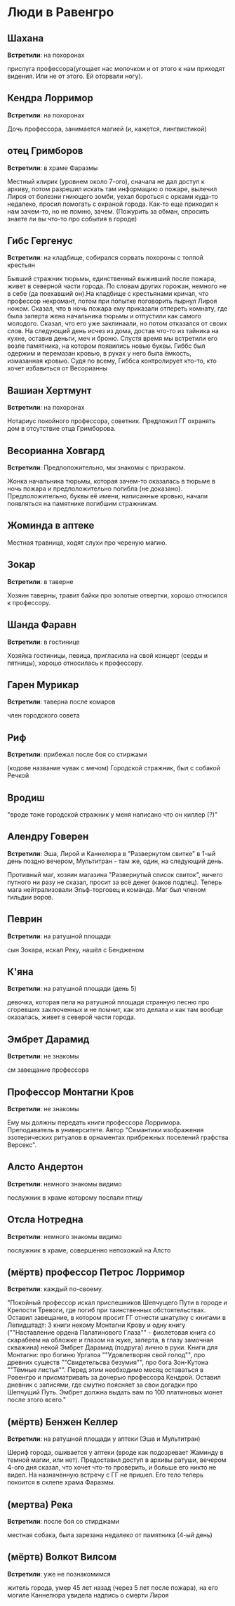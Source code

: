 # Люди в Равенгро

## Шахана

 **Встретили**: на похоронах

прислуга профессора(угощает нас молочком и от этого к нам приходят видения. Или не от этого. Ей оторвали ногу).

## Кендра Лорримор

 **Встретили**: на похоронах

Дочь профессора, занимается магией (и, кажется, лингвистикой)

## отец Гримборов

 **Встретили**: в храме Фаразмы

Местный клирик (уровнем около 7-ого), сначала не дал доступ к архиву, потом разрешил искать там информацию о пожаре, вылечил Лироя от болезни гниющего зомби, уехал бороться с орками куда-то недалеко, просил помогать с охраной города. Как-то еще приходил к нам зачем-то, но не помню, зачем. (Пожурить за обман, спросить знаете ли вы что-то про события в городе)

## Гибс Гергенус

 **Встретили**: на кладбище, собирался сорвать похороны с толпой крестьян

Бывший стражник тюрьмы, единственный выживший после пожара, живет в северной части города. По словам других горожан, немного не в себе (да поехавший он).На кладбище с крестьянами кричал, что профессор некромант, потом при попытке поговорить пырнул Лироя ножом. Сказал, что в ночь пожара ему приказали отпереть комнату, где была заперта жена начальника тюрьмы и отпустили как самого молодого. Сказал, что его уже заклинаали, но потом отказался от своих слов. На следующий день исчез из дома, достав что-то из тайника на кухне, оставив деньги, меч и броню. Спустя время мы встретили его возле памятника, на котором появились новые буквы. Гиббс был одержим и перемазан кровью, в руках у него была ёмкость, измазанная кровью. Судя по всему, Гиббса контролирует кто-то, кто хочет избавиться от Весорианны 

## Вашиан Хертмунт

 **Встретили**: на похоронах

Нотариус покойного профессора, советник. Предложил ГГ охранять дом в отсутствие отца Гримборова.

## Весорианна Ховгард

 **Встретили**: Предположительно, мы знакомы с призраком. 

Жонка начальника тюрьмы, которая зачем-то оказалась в тюрьме в ночь пожара и предположительно погибла (не доказано). Предположительно, буквы её имени, написанные кровью, начали появляться на памятнике погибшим стражникам.

## Жоминда в аптеке

Местная травница, ходят слухи про череную магию.

## Зокар

 **Встретили**: в таверне

Хозяин таверны, травит байки про золотые отвертки, хорошо относился к профессору.

## Шанда Фаравн

 **Встретили**: в гостинице

Хозяйка гостиницы, певица, пригласила на свой концерт (серды и пятницы), хорошо относилась к профессору.

## Гарен Мурикар

 **Встретили**: таверна после комаров

член городского совета

## Риф

 **Встретили**: прибежал после боя со стиржами

(кодове название чувак с мечом) Городской стражник, был с собакой Речкой

## Вродиш

"вроде тоже городской стражник
у меня написано что он киллер (?)"

## Алендру Говерен

 **Встретили**: Эша, Лирой и Каннелюра в "Развернутом свитке" в 1-ый день поздно вечером, Мультитран - там же, один, на следующий день.

Противный маг, хозяин магазина "Развернутый список свиток", ничего путного ни разу не сказал, просит за всё денег (каков подлец). Теперь мага нейтрализовали Эльф-торговец и команда. Маг был членом гильдии воров. 

## Певрин

 **Встретили**: на ратушной площади

сын Зокара, искал Реку, нашёл с Бендженом

## К'яна

 **Встретили**: на ратушной площади (день 5)

девочка, которая пела на ратушной площади странную песню про сгоревших заключенных и не помнит, как это делала и как там вообще оказалась, живет в северой части города.

## Эмбрет Дарамид

 **Встретили**: не знакомы

см завещание профессора

## Профессор Монтагни Кров

 **Встретили**: не знакомы

Ему мы должны передать книги профессора Лорримора. Преподаватель в университете. Автор "Семантики изображения эзотерических ритуалов в орнаментах прибрежных поселений графства Версекс".

## Алсто Андертон

 **Встретили**: немного знакомы видимо

послужник в храме которому послали птицу

## Отсла Нотредна

 **Встретили**: немного знакомы видимо

послужник в храме, совершенно непохожий на Алсто

## (мёртв) профессор Петрос Лорримор

 **Встретили**: каждый по-своему.

"Покойный профессор искал приспешников Шепчущего Пути в городе и Крепости Тревоги, где погиб при таинственных обстоятельствах. Оставил завещание, в котором просит ГГ отнести шкатулку с книгами в Лепидштадт: 3 книги некому Монтагни Крову и одну книгу (""Наставление ордена Палатинового Глаза"" - фиолетовая книга со скарабеем на обложке и глазом на жуке, заперта, в глазу замочная скважина) некой Эмбрет Дарамид (подруга) лично в руки. 
Книги для Монтагни: про богиню Ургатоа ""Удовлетворяя свой голод"", про древних существ ""Свидетельсва безумия"", про бога Зон-Кутона ""Тёмные листья"".
Перед этим необходимо месяц оставаться в Ровенгро и присматривать за дочерью профессора Кендрой. Оставил дневник с записями, где смутно поясняет за свои догадки про Шепчущий Путь.
Эмбрет должна выдать вам по 100 платиновых монет после этого всего."

## (мёртв) Бенжен Келлер

 **Встретили**: на ратушной площади у аптеки (Эша и Мультитран)

Шериф города, ошивается у аптеки (вроде как подозревает Жаминду в темной магии, или нет). Предоставил доступ в архивы ратуши, вечером 4-ого дня сказал, что хочет что-то проверить, и больше его никто не видел. На назначенную встречу с ГГ не пришел. Его тело теперь покоится в склепе храма Фаразмы.

## (мертва) Река

 **Встретили**: после боя со стирджами

местная собака, была зарезана недалеко от памятника (4-ый день)

## (мёртв) Волкот Вилсом

 **Встретили**: уже не познакомимся

житель города, умер 45 лет назад (через 5 лет после пожара), на его могиле Каннелюра увидела надпись о смерти Лироя
